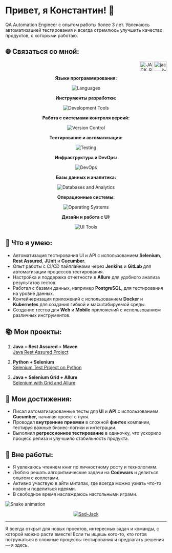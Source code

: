 # Привет, я Константин! 👋

QA Automation Engineer с опытом работы более 3 лет. Увлекаюсь автоматизацией тестирования и всегда стремлюсь улучшить
качество продуктов, с которыми работаю.

## 🌐 Связаться со мной:
<p align="right">
    <a href="https://t.me/JACK_R_I_P" target="blank"><img align="center" src="https://cdn.worldvectorlogo.com/logos/telegram.svg" alt="JACK_R_I_P" height="30" width="40" /></a>
    <a href="https://www.linkedin.com/in/jack-ripper-367171340/" target="blank"><img align="center" src="https://raw.githubusercontent.com/rahuldkjain/github-profile-readme-generator/master/src/images/icons/Social/linked-in-alt.svg" alt="jack-ripper-367171340" height="30" width="40" /></a>
</p>


<p align="center">
  <b>Языки программирования:</b>  
</p>
<p align="center">
  <img src="https://skillicons.dev/icons?i=kotlin,java,py,bash,css,html" alt="Languages" />
</p>

<p align="center">
  <b>Инструменты разработки:</b>  
</p>
<p align="center">
  <img src="https://skillicons.dev/icons?i=idea,androidstudio,vscode,gradle,maven,jenkins,postman" alt="Development Tools" />
</p>

<p align="center">
  <b>Работа с системами контроля версий:</b>  
</p>
<p align="center">
  <img src="https://skillicons.dev/icons?i=git,github,gitlab" alt="Version Control" />
</p>

<p align="center">
  <b>Тестирование и автоматизация:</b>  
</p>
<p align="center">
  <img src="https://skillicons.dev/icons?i=selenium,gherkin" alt="Testing" />
</p>

<p align="center">
  <b>Инфраструктура и DevOps:</b>  
</p>
<p align="center">
  <img src="https://skillicons.dev/icons?i=docker,kubernetes,linux,powershell,bash" alt="DevOps" />
</p>

<p align="center">
  <b>Базы данных и аналитика:</b>  
</p>
<p align="center">
  <img src="https://skillicons.dev/icons?i=postgres,elasticsearch,grafana" alt="Databases and Analytics" />
</p>

<p align="center">
  <b>Операционные системы:</b>  
</p>
<p align="center">
  <img src="https://skillicons.dev/icons?i=windows,ubuntu,apple" alt="Operating Systems" />
</p>

<p align="center">
  <b>Дизайн и работа с UI:</b>  
</p>
<p align="center">
  <img src="https://skillicons.dev/icons?i=figma" alt="UI Tools" />
</p>


## 🚀 Что я умею:

- Автоматизация тестирования UI и API с использованием **Selenium**, **Rest Assured**, **JUnit** и **Cucumber**.
- Опыт работы с CI/CD пайплайнами через **Jenkins** и **GitLab** для автоматизации процессов тестирования.
- Настройка и поддержка отчетности в **Allure** для удобного анализа результатов тестов.
- Работал с базами данных, например **PostgreSQL**, для тестирования на уровне данных.
- Контейнеризация приложений с использованием **Docker** и **Kubernetes** для создания гибкой и масштабируемой среды.
- Создание тестов для **Web** и **Mobile** приложений с использованием различных инструментов.


## 📚 Мои проекты:

1. **Java + Rest Assured + Maven**  
   [Java Rest Assured Project](https://github.com/jackripper2703/Java-Rest-Assured)

2. **Python + Selenium**  
   [Selenium Test Project on Python](https://github.com/jackripper2703/Selenium_test_project)

3. **Java + Selenium Grid + Allure**  
   [Selenium with Grid and Allure](https://github.com/jackripper2703/SimbirSoft)

## 🎯 Мои достижения:

- Писал автоматизированные тесты для **UI** и **API** с использованием **Cucumber**, начиная проект с нуля.
- Проводил **внутренние приемки** в сложной **финтех** компании, тестируя важные бизнес-логики и интеграции.
- Выполнил **регрессионное тестирование** в одиночку, что ускорило процесс релиза и улучшило стабильность продукта.

## 🎨 Вне работы:
- Я увлекаюсь чтением книг по личностному росту и технологиям.
- Люблю решать алгоритмические задачи на **Codewars** и делиться опытом с коллегами.
- Активно участвую в айти митапах, где всегда можно узнать что-то новое и поделиться идеями.
- В свободное время наслаждаюсь настольными играми. 

![Snake animation](https://Sad-Jack.github.io/Sad-Jack/github-contribution-grid-snake-dark.svg)
<p align="center">
<a href="https://www.codewars.com/users/Sad-Jack" target="blank"><img align="center" src="https://www.codewars.com/users/Sad-Jack/badges/large" alt="Sad-Jack"/></a>
</p>

---

Я всегда открыт для новых проектов, интересных задач и команды, с которой можно расти вместе! Если ты ищешь кого-то, кто
готов погружаться в сложные процессы тестирования и предлагать решения — я здесь.



